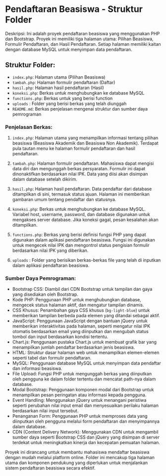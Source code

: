 # Pendaftaran Beasiswa - Struktur Folder

Deskripsi:
Ini adalah proyek pendaftaran beasiswa yang menggunakan PHP dan Bootstrap. Proyek ini memiliki tiga halaman utama: Pilihan Beasiswa, Formulir Pendaftaran, dan Hasil Pendaftaran. Setiap halaman memiliki kaitan dengan database MySQL untuk menyimpan data pendaftaran.

## Struktur Folder:

- `index.php`: Halaman utama (Pilihan Beasiswa)
- `tambah.php`: Halaman formulir pendaftaran (Daftar)
- `hasil.php`: Halaman hasil pendaftaran (Hasil)
- `koneksi.php`: Berkas untuk menghubungkan ke database MySQL
- `functions.php`: Berkas untuk yang berisi function
- `uploads` : Folder yang berisi berkas yang telah diunggah
- `README.md`: Berkas penjelasan mengenai struktur dan sumber daya pemrograman

### Penjelasan Berkas:

1. `index.php`: Halaman utama yang menampilkan informasi tentang pilihan beasiswa (Beasiswa Akademik dan Beasiswa Non Akademik). Terdapat pula tautan menu ke halaman formulir pendaftaran dan hasil pendaftaran.

2. `tambah.php`: Halaman formulir pendaftaran. Mahasiswa dapat mengisi data diri dan mengunggah berkas persyaratan. Formulir ini dapat dinonaktifkan berdasarkan nilai IPK. Data yang diisi akan disimpan dalam database setelah dikirim.

3. `hasil.php`: Halaman hasil pendaftaran. Data pendaftar dari database ditampilkan di sini, termasuk status ajuan. Halaman ini memberikan gambaran umum tentang pendaftar dan statusnya.

4. `koneksi.php`: Berkas untuk menghubungkan ke database MySQL. Variabel host, username, password, dan database digunakan untuk mengakses server database. Jika koneksi gagal, pesan kesalahan akan ditampilkan.

5. `functions.php`: Berkas yang berisi definisi fungsi PHP yang dapat digunakan dalam aplikasi pendaftaran beasiswa. Fungsi ini digunakan untuk mengecek nilai IPK dan mengontrol status pengisian formulir berdasarkan nilai IPK yang diberikan.

6. `uploads` : Folder yang berisikan berkas-berkas file yang telah di inputkan dalam aplikasi pendaftaran beasiswa.


### Sumber Daya Pemrograman:

- Bootstrap CSS: Diambil dari CDN Bootstrap untuk tampilan dan gaya yang disediakan oleh Bootstrap.
- Kode PHP: Penggunaan PHP untuk menghubungkan database, mengecek status halaman aktif, dan mengatur tampilan dinamis.
- CSS Khusus: Penambahan gaya CSS khusus (`bg-light-blue`) untuk memberikan tampilan berbeda pada elemen yang ditandai sebagai aktif.
- JavaScript: Penggunaan JavaScript dengan bantuan jQuery untuk memberikan interaktivitas pada halaman, seperti mengatur nilai IPK otomatis berdasarkan email yang diinputkan dan mengubah status tombol dan input berdasarkan kondisi tertentu.
- Chart.js: Penggunaan pustaka Chart.js untuk membuat grafik bar yang menampilkan jumlah pendaftar berdasarkan jenis beasiswa.
- HTML: Struktur dasar halaman web untuk menampilkan elemen-elemen seperti tabel dan formulir pendaftaran.
- MySQL: Penggunaan database MySQL untuk menyimpan data pendaftar dan informasi beasiswa.
- File Upload: Fungsi PHP untuk mengunggah berkas yang diinputkan oleh pengguna ke dalam folder tertentu dan mencatat path-nya dalam database.
- Modal Bootstrap: Penggunaan komponen modal dari Bootstrap untuk menampilkan pesan peringatan atau informasi kepada pengguna.
- Event Handling: Menggunakan jQuery untuk menangani peristiwa seperti perubahan nilai input email dan menyesuaikan perilaku halaman berdasarkan nilai input tersebut.
- Penanganan Form: Penggunaan PHP untuk memproses data yang diinputkan oleh pengguna melalui form pendaftaran dan menyimpannya dalam database.
- CDN (Content Delivery Network): Menggunakan CDN untuk mengambil sumber daya seperti Bootstrap CSS dan jQuery yang disimpan di server terdekat untuk meningkatkan kinerja dan kecepatan pemuatan halaman.


Proyek ini dirancang untuk membantu mahasiswa mendaftar beasiswa dengan mudah melalui platform online. Folder ini mencakup tiga halaman utama dan komponen pendukung yang diperlukan untuk menjalankan sistem pendaftaran beasiswa secara efektif.
